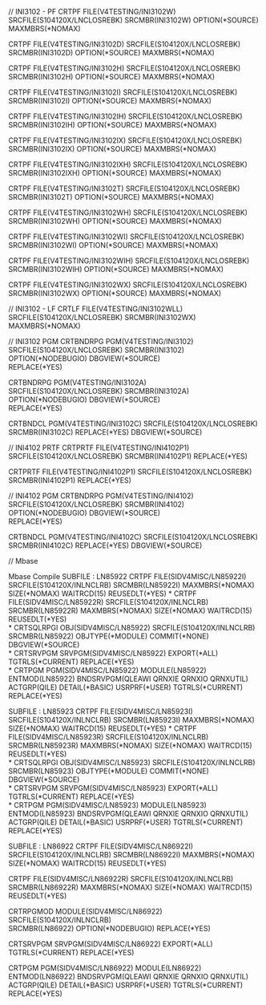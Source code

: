 
// INI3102 - PF
CRTPF FILE(V4TESTING/INI3102W) SRCFILE(S104120X/LNCLOSREBK) 
      SRCMBR(INI3102W) OPTION(*SOURCE) MAXMBRS(*NOMAX)     

CRTPF FILE(V4TESTING/INI3102D) SRCFILE(S104120X/LNCLOSREBK) 
      SRCMBR(INI3102D) OPTION(*SOURCE) MAXMBRS(*NOMAX)    	  
      

CRTPF FILE(V4TESTING/INI3102H) SRCFILE(S104120X/LNCLOSREBK) 
      SRCMBR(INI3102H) OPTION(*SOURCE) MAXMBRS(*NOMAX)    	  
      

CRTPF FILE(V4TESTING/INI3102I) SRCFILE(S104120X/LNCLOSREBK) 
      SRCMBR(INI3102I) OPTION(*SOURCE) MAXMBRS(*NOMAX)    	  
      

CRTPF FILE(V4TESTING/INI3102IH) SRCFILE(S104120X/LNCLOSREBK) 
      SRCMBR(INI3102IH) OPTION(*SOURCE) MAXMBRS(*NOMAX)    	  
      

CRTPF FILE(V4TESTING/INI3102IX) SRCFILE(S104120X/LNCLOSREBK) 
      SRCMBR(INI3102IX) OPTION(*SOURCE) MAXMBRS(*NOMAX)    	  
      

CRTPF FILE(V4TESTING/INI3102IXH) SRCFILE(S104120X/LNCLOSREBK) 
      SRCMBR(INI3102IXH) OPTION(*SOURCE) MAXMBRS(*NOMAX)    	  
      

CRTPF FILE(V4TESTING/INI3102T) SRCFILE(S104120X/LNCLOSREBK) 
      SRCMBR(INI3102T) OPTION(*SOURCE) MAXMBRS(*NOMAX)    	  
       	  
      

CRTPF FILE(V4TESTING/INI3102WH) SRCFILE(S104120X/LNCLOSREBK) 
      SRCMBR(INI3102WH) OPTION(*SOURCE) MAXMBRS(*NOMAX)    	  
      

CRTPF FILE(V4TESTING/INI3102WI) SRCFILE(S104120X/LNCLOSREBK) 
      SRCMBR(INI3102WI) OPTION(*SOURCE) MAXMBRS(*NOMAX)    	  
      

CRTPF FILE(V4TESTING/INI3102WIH) SRCFILE(S104120X/LNCLOSREBK) 
      SRCMBR(INI3102WIH) OPTION(*SOURCE) MAXMBRS(*NOMAX)    	  
      

CRTPF FILE(V4TESTING/INI3102WX) SRCFILE(S104120X/LNCLOSREBK) 
      SRCMBR(INI3102WX) OPTION(*SOURCE) MAXMBRS(*NOMAX)    	



// INI3102 - LF
CRTLF FILE(V4TESTING/INI3102WLL) SRCFILE(S104120X/LNCLOSREBK) 
      SRCMBR(INI3102WX) MAXMBRS(*NOMAX)    	


// INI3102 PGM
CRTBNDRPG PGM(V4TESTING/INI3102) SRCFILE(S104120X/LNCLOSREBK) 
      SRCMBR(INI3102) OPTION(*NODEBUGIO) DBGVIEW(*SOURCE)             
      REPLACE(*YES)

CRTBNDRPG PGM(V4TESTING/INI3102A) SRCFILE(S104120X/LNCLOSREBK) 
      SRCMBR(INI3102A) OPTION(*NODEBUGIO) DBGVIEW(*SOURCE)             
      REPLACE(*YES)

CRTBNDCL PGM(V4TESTING/INI3102C) SRCFILE(S104120X/LNCLOSREBK)     
      SRCMBR(INI3102C) REPLACE(*YES) DBGVIEW(*SOURCE)	
      

// INI4102 PRTF
 CRTPRTF FILE(V4TESTING/INI4102P1) SRCFILE(S104120X/LNCLOSREBK)
         SRCMBR(INI4102P1) REPLACE(*YES)       

CRTPRTF FILE(V4TESTING/INI4102P1) SRCFILE(S104120X/LNCLOSREBK)
        SRCMBR(INI4102P1) REPLACE(*YES)      

// INI4102 PGM
CRTBNDRPG PGM(V4TESTING/INI4102) SRCFILE(S104120X/LNCLOSREBK) 
      SRCMBR(INI4102) OPTION(*NODEBUGIO) DBGVIEW(*SOURCE)             
      REPLACE(*YES)       

CRTBNDCL PGM(V4TESTING/INI4102C) SRCFILE(S104120X/LNCLOSREBK)     
      SRCMBR(INI4102C) REPLACE(*YES) DBGVIEW(*SOURCE)	


// Mbase

Mbase Compile
SUBFILE : LN85922
CRTPF  FILE(SIDV4MISC/LN85922I) SRCFILE(S104120X/INLNCLRB) SRCMBR(LN85922I)
MAXMBRS(*NOMAX) SIZE(*NOMAX) WAITRCD(15) REUSEDLT(*YES)
*
CRTPF  FILE(SIDV4MISC/LN85922R) SRCFILE(S104120X/INLNCLRB) SRCMBR(LN85922R)
MAXMBRS(*NOMAX) SIZE(*NOMAX) WAITRCD(15) REUSEDLT(*YES)          
*
CRTSQLRPGI OBJ(SIDV4MISC/LN85922) SRCFILE(S104120X/INLNCLRB) SRCMBR(LN85922) 
OBJTYPE(*MODULE) COMMIT(*NONE) DBGVIEW(*SOURCE)       
*
CRTSRVPGM  SRVPGM(SIDV4MISC/LN85922) EXPORT(*ALL) TGTRLS(*CURRENT) REPLACE(*YES)                                                                                          
*
CRTPGM PGM(SIDV4MISC/LN85922) MODULE(LN85922) ENTMOD(LN85922) BNDSRVPGM(QLEAWI QRNXIE QRNXIO QRNXUTIL) 
ACTGRP(QILE) DETAIL(*BASIC) USRPRF(*USER)  TGTRLS(*CURRENT) REPLACE(*YES)

SUBFILE : LN85923
CRTPF  FILE(SIDV4MISC/LN85923I) SRCFILE(S104120X/INLNCLRB) SRCMBR(LN85923I)
MAXMBRS(*NOMAX) SIZE(*NOMAX) WAITRCD(15) REUSEDLT(*YES)
*
CRTPF  FILE(SIDV4MISC/LN85923R) SRCFILE(S104120X/INLNCLRB) SRCMBR(LN85923R)
MAXMBRS(*NOMAX) SIZE(*NOMAX) WAITRCD(15) REUSEDLT(*YES)          
*
CRTSQLRPGI OBJ(SIDV4MISC/LN85923) SRCFILE(S104120X/INLNCLRB) SRCMBR(LN85923) 
OBJTYPE(*MODULE) COMMIT(*NONE) DBGVIEW(*SOURCE)       
*
CRTSRVPGM  SRVPGM(SIDV4MISC/LN85923) EXPORT(*ALL) TGTRLS(*CURRENT) REPLACE(*YES)                                                                                          
*
CRTPGM PGM(SIDV4MISC/LN85923) MODULE(LN85923) ENTMOD(LN85923) BNDSRVPGM(QLEAWI QRNXIE QRNXIO QRNXUTIL) 
ACTGRP(QILE) DETAIL(*BASIC) USRPRF(*USER)  TGTRLS(*CURRENT) REPLACE(*YES)

SUBFILE : LN86922
CRTPF  FILE(SIDV4MISC/LN86922I) SRCFILE(S104120X/INLNCLRB) SRCMBR(LN86922I)
MAXMBRS(*NOMAX) SIZE(*NOMAX) WAITRCD(15) REUSEDLT(*YES)

CRTPF  FILE(SIDV4MISC/LN86922R) SRCFILE(S104120X/INLNCLRB) SRCMBR(LN86922R)
MAXMBRS(*NOMAX) SIZE(*NOMAX) WAITRCD(15) REUSEDLT(*YES)          

CRTRPGMOD MODULE(SIDV4MISC/LN86922) SRCFILE(S104120X/INLNCLRB)    
          SRCMBR(LN86922) OPTION(*NODEBUGIO) REPLACE(*YES)


CRTSRVPGM  SRVPGM(SIDV4MISC/LN86922) EXPORT(*ALL) TGTRLS(*CURRENT) REPLACE(*YES)                                                                                          

CRTPGM PGM(SIDV4MISC/LN86922) MODULE(LN86922) ENTMOD(LN86922) BNDSRVPGM(QLEAWI QRNXIE QRNXIO QRNXUTIL) 
ACTGRP(QILE) DETAIL(*BASIC) USRPRF(*USER)  TGTRLS(*CURRENT) REPLACE(*YES)
